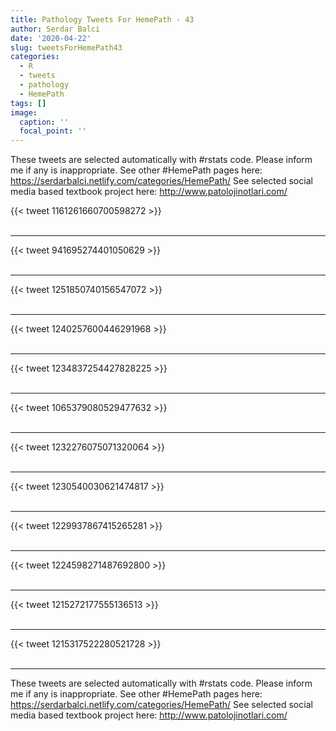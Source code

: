```yaml
---
title: Pathology Tweets For HemePath - 43
author: Serdar Balci
date: '2020-04-22'
slug: tweetsForHemePath43
categories:
  - R
  - tweets
  - pathology
  - HemePath
tags: []
image:
  caption: ''
  focal_point: ''
---
```



These tweets are selected automatically with #rstats code. Please inform me if any is inappropriate.
See other #HemePath pages here: https://serdarbalci.netlify.com/categories/HemePath/ 
See selected social media based textbook project here: http://www.patolojinotlari.com/

{{< tweet 1161261660700598272 >}}
<br>
<br>
<hr>
{{< tweet 941695274401050629 >}}
<br>
<br>
<hr>
{{< tweet 1251850740156547072 >}}
<br>
<br>
<hr>
{{< tweet 1240257600446291968 >}}
<br>
<br>
<hr>
{{< tweet 1234837254427828225 >}}
<br>
<br>
<hr>
{{< tweet 1065379080529477632 >}}
<br>
<br>
<hr>
{{< tweet 1232276075071320064 >}}
<br>
<br>
<hr>
{{< tweet 1230540030621474817 >}}
<br>
<br>
<hr>
{{< tweet 1229937867415265281 >}}
<br>
<br>
<hr>
{{< tweet 1224598271487692800 >}}
<br>
<br>
<hr>
{{< tweet 1215272177555136513 >}}
<br>
<br>
<hr>
{{< tweet 1215317522280521728 >}}
<br>
<br>
<hr>


These tweets are selected automatically with #rstats code. Please inform me if any is inappropriate.
See other #HemePath pages here: https://serdarbalci.netlify.com/categories/HemePath/ 
See selected social media based textbook project here: http://www.patolojinotlari.com/
